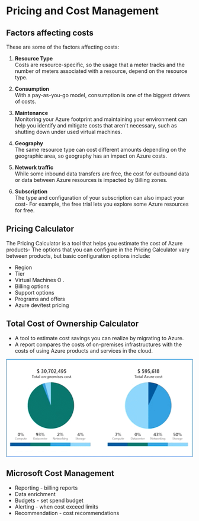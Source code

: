 # Pricing and Cost Management

## Factors affecting costs
These are some of the factors affecting costs:
1. **Resource Type** \
Costs are resource-specific, so the usage that a meter tracks and the number of meters associated with a resource, depend on the
resource type.

1. **Consumption** \
With a pay-as-you-go model, consumption is one of the biggest drivers of costs.

1. **Maintenance** \
Monitoring your Azure footprint and maintaining your environment can help you identify and mitigate costs that aren't necessary, such as shutting down under used virtual machines.

1. **Geography** \
The same resource type can cost different amounts depending on the geographic area, so geography has an impact on Azure costs.

1. **Network traffic** \
While some inbound data transfers are free, the cost for outbound data or data between Azure resources is impacted by Billing zones.

1. **Subscription** \
The type and configuration of your subscription can also impact your cost- For example, the free trial lets you explore some Azure resources for free.

## Pricing Calculator
The Pricing Calculator is a tool that helps you estimate the cost of Azure products- The options that you can configure in the Pricing Calculator vary between products, but basic configuration options include:
- Region
- Tier
- Virtual Machines O .
- Billing options
- Support options
- Programs and offers
- Azure dev/test pricing

## Total Cost of Ownership Calculator
- A tool to estimate cost savings you can realize by migrating to Azure.
- A report compares the costs of on-premises infrastructures with the costs of using Azure products and services in the cloud.

![Total Cost of Ownership Calculator](../assets/az900/tco-calculator.png "Total Cost of Ownership Calculator")

## Microsoft Cost Management
- Reporting - billing reports
- Data enrichment
- Budgets - set spend budget
- Alerting - when cost exceed limits
- Recommendation - cost recommendations